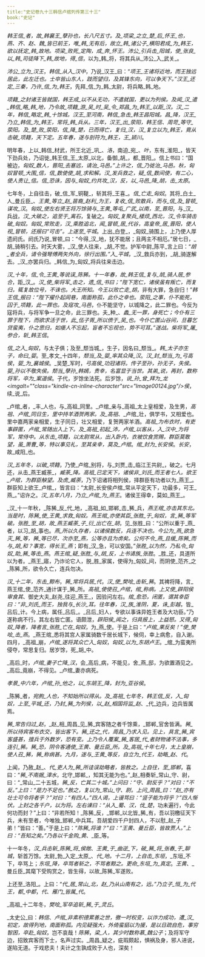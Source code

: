 ```yaml
---
title:"史记卷九十三韩信卢绾列传第三十三"
book:"史记"
---
```

_韩王信_者，故_韩襄王_孽孙也，长八尺五寸。及_项梁_之立_楚_后_怀王_也，_燕_、_齐_、_赵_、_魏_皆已前王，唯_韩_无有后，故立_韩_诸公子_横阳君成_为_韩王_，欲以抚定_韩_故地。_项梁_败死_定陶_，_成_奔_怀王_。_沛公_引兵击_阳城_，使_张良_以_韩_司徒降下_韩_故地，得_信_，以为_韩_将，将其兵从_沛公_入_武关_。

_沛公_立为_汉王_，_韩信_从入_汉中_，乃说_汉王_曰：“_项王_王诸将近地，而王独远居此，此左迁也。士卒皆山东人，跂而望归，及其锋东向，可以争天下。”_汉王_还定_三秦_，乃许_信_为_韩王_，先拜_信_为_韩_太尉，将兵略_韩_地。

_项籍_之封诸王皆就国，_韩王成_以不从无功，不遣就国，更以为列侯。及闻_汉_遣_韩信_略_韩_地，乃令故_项籍_游_吴_时_吴_令_郑昌_为_韩王_以距_汉_。_汉_二年，_韩信_略定_韩_十馀城。_汉王_至河南，_韩信_急击_韩王昌阳城_。_昌_降，_汉王_乃立_韩信_为_韩王_，常将_韩_兵从。三年，_汉王_出_荥阳_，_韩王信_、_周苛_等守_荥阳_。及_楚_败_荥阳_，_信_降_楚_，已而得亡，复归_汉_，_汉_复立以为_韩王_，竟从击破_项籍_，天下定。五年春，遂与剖符为_韩王_，王_颍川_。

明年春，上以_韩信_材武，所王北近_巩_、_洛_，南迫_宛_、_叶_，东有_淮阳_，皆天下劲兵处，乃诏徙_韩王信_王_太原_以北，备御_胡_，都_晋阳_。信上书曰：“国被边，_匈奴_数人，_晋阳_去塞远，请治_马邑_。”上许之，_信_乃徙治_马邑_。秋，_匈奴冒顿_大围_信_，_信_数使使_胡_求和解。_汉_发兵救之，疑_信_数间使，有二心，使人责让_信_。_信_恐诛，因与_匈奴_约共攻_汉_，反，以_马邑_降_胡_，击_太原_。

七年冬，上自往击，破_信_军_铜鞮_，斩其将_王喜_。_信_亡走_匈奴_。其将_白土_人_曼丘臣_、_王黄_等立_赵_苗裔_赵利_为王，复收_信_败散兵，而与_信_及_冒顿_谋攻_汉_。_匈奴_使左右贤王将万馀骑与_王黄_等屯_广武_以南，至_晋阳_，与_汉_兵战，_汉_大破之，追至于_离石_，复破之。_匈奴_复聚兵_楼烦_西北，_汉_令车骑击破_匈奴_。_匈奴_常败走，_汉_乘胜追北，闻_冒顿_居_代谷_，_高皇帝_居_晋阳_，使人视_冒顿_，还报曰“可击”。上遂至_平城_。上出_白登_，_匈奴_骑围上，上乃使人厚遗阏氏。阏氏乃说_冒顿_曰：“今得_汉_地，犹不能居；且两主不相厄。”居七日，_胡_骑稍引去。时天大雾，_汉_使人往来，_胡_不觉。护军中尉_陈平_言上曰：“_胡_者全兵，请令强弩傅两矢外向，徐行出围。”入_平城_，_汉_救兵亦到，_胡_骑遂解去。_汉_亦罢兵归。_韩信_为_匈奴_将兵往来击边。

_汉_十年，_信_令_王黄_等说误_陈豨_。十一年春，故_韩王信_复与_胡_骑人居_参合_，距_汉_。_汉_使_柴将军_击之，遗_信_书曰；“陛下宽仁，诸侯虽有叛亡，而复归，辄复故位号，不诛也。大王所知。今王以败亡走_胡_，非有大罪，急自归！”_韩王信_报曰：“陛下擢仆起闾巷，南面称孤，此仆之幸也。_荥阳_之事，仆不能死，囚于_项籍_，此一罪也。及寇攻_马邑_，仆不能坚守，以城降之，此二罪也。今反为寇将兵，与将军争一旦之命，此三罪也。夫_种_、_蠡_无一罪，身死亡；今仆有三罪于陛下，而欲求活于世，此_伍子胥_所以偾于_吴_也。今仆亡匿山谷间，旦暮乞贷蛮夷，仆之思归，如痿人不忘起，盲者不忘视也，势不可耳。”遂战。_柴将军_屠_参合_，斩_韩王信_。

_信_之入_匈奴_，与太子俱；及至_颓当城_，生子，因名曰_颓当_。_韩_太子亦生子，命曰_婴_。至_孝文_十四年，_颓当_及_婴_率其众降_汉_。_汉_封_颓当_为_弓高侯_，_婴_为_襄城侯_。_吴楚_军时，_弓高侯_功冠诸将。传子至孙，孙无子，失侯。_婴_孙以不敬失侯。_颓当_孽孙_韩嫣_，贵幸，名富显于当世。其弟_说_，再封，数称将军，卒为_案道侯_。子代，岁馀坐法死。后岁馀，_说_孙_曾_拜为_龙<imgalt=""class="kindle-cn-inline-character"src="Image00124.jpg"/>侯_，续_说_后。

_卢绾_者，_丰_人也，与_高祖_同里。_卢绾_亲与_高祖_太上皇相爱，及生男，_高祖_、_卢绾_同日生，里中持羊酒贺两家。及_高祖_、_卢绾_壮，俱学书，又相爱也。里中嘉两家亲相爱，生子同日，壮又相爱，复贺两家羊酒。_高祖_为布衣时，有吏事辟匿，_卢绾_常随出入上下。及_高祖_初起_沛_，_卢绾_以客从，入_汉中_为将军，常侍中。从东击_项籍_，以太尉常从，出入卧内，衣被饮食赏赐，群臣莫敢望，虽_萧曹_等，特以事见礼，至其亲幸，莫及_卢绾_。_绾_封为_长安侯_。_长安_，故_咸阳_也。

_汉_五年冬，以破_项籍_，乃使_卢绾_别将，与_刘贾_击_临江王共尉_，破之。七月还，从击_燕王臧荼_，_臧荼_降。_高祖_已定天下，诸侯非_刘氏_而王者七人。欲王_卢绾_，为群臣觖望。及虏_臧荼_，乃下诏诸将相列侯，择群臣有功者以为_燕王_。群臣知上欲王_卢绾_，皆言曰：“太尉_长安侯卢绾_常从平定天下，功最多，可王_燕_。”诏许之。_汉_五年八月，乃立_卢绾_为_燕王_。诸侯王得幸，莫如_燕王_。

_汉_十一年秋，_陈豨_反_代_地，_高祖_如_邯郸_击_豨_兵，_燕王绾_亦击其东北。当是时，_陈豨_使_王黄_求救_匈奴_。_燕王绾_亦使其臣_张胜_于_匈奴_，言_豨_等军破。_张胜_至_胡_，故_燕王臧荼_子_衍_出亡在_胡_，见_张胜_曰：“公所以重于_燕_者，以习_胡_事也。_燕_所以久存者，以诸侯数反，兵连不决也。今公为_燕_欲急灭_豨_等，_豨_等已尽，次亦至_燕_，公等亦且为虏矣。公何不令_燕_且缓_陈豨_而与_胡_和？事宽，得长王_燕_；即有_汉_急，可以安国。”_张胜_以为然，乃私令_匈奴_助_豨_等击_燕_。_燕王绾_疑_张胜_与_胡_反，上书请族_张胜_。_胜_还，具道所以为者。_燕王_寤，乃诈论它人，脱_胜_家属，使得为_匈奴_间，而阴使_范齐_之_陈豨_所，欲令久亡，连兵勿决。

_汉_十二年，东击_黥布_，_豨_常将兵居_代_，_汉_使_樊哙_击斩_豨_。其裨将降，言_燕王绾_使_范齐_通计谋于_豨_所。_高祖_使使召_卢绾_，_绾_称病。上又使_辟阳侯审食其_、御史大夫_赵尧_往迎_燕王_，因验问左右。_绾_愈恐，闭匿，谓其幸臣曰：“非_刘氏_而王，独我与_长沙_耳。往年春，_汉_族_淮阴_，夏，诛_彭越_，皆_吕后_计。今上病，属任_吕后_。_吕后_妇人，专欲以事诛异姓王者及大功臣。”乃遂称病不行。其左右皆亡匿。语颇泄，_辟阳侯_闻之，归具报上，上益怒。又得_匈奴_降者，降者言_张胜_亡在_匈奴_，为_燕_使。于是上曰：“_卢绾_果反矣！”使_樊哙_击_燕_。_燕王绾_悉将其宫人家属骑数千居长城下，候伺，幸上病愈，自入谢。四月，_高祖_崩，_卢绾_遂将其众亡入_匈奴_，_匈奴_以为_东胡卢王_。_绾_为蛮夷所侵夺，常思复归。居岁馀，死_胡_中。

_高后_时，_卢绾_妻子亡降_汉_，会_高后_病，不能见，舍_燕_邸，为欲置酒见之。_高后_竟崩，不得见。_卢绾_妻亦病死。

_孝景_中六年，_卢绾_孙_他之_，以_东胡王_降，封为_亚谷侯_。

_陈豨_者，_宛朐_人也，不知始所以得从。及_高祖_七年冬，_韩王信_反，入_匈奴_，上至_平城_还，乃封_豨_为列侯，以_赵_相国将监_赵_、_代_边兵，边兵皆属焉。

_豨_常告归过_赵_，_赵_相_周昌_见_豨_宾客随之者千馀乘，_邯郸_官舍皆满。_豨_所以待宾客布衣交，皆出客下。_豨_还之_代_，_周昌_乃求入见。见上，具言_豨_宾客盛甚，擅兵于外数岁，恐有变。上乃令人覆案_豨_客居_代_者财物诸不法事，多连引_豨_。_豨_恐，阴令客通使_王黄_、_曼丘臣_所。及_高祖_十年七月，太上皇崩，使人召_豨_，_豨_称病甚。九月，遂与_王黄_等反，自立为_代王_，劫略_赵_、_代_。

上闻，乃赦_赵_、_代_吏人为_豨_所诖误劫略者，皆赦之。上自往，至_邯郸_，喜曰：“_豨_不南据_漳水_，北守_邯郸_，知其无能为也。”_赵_相奏斩_常山_守、尉，曰：“_常山_二十五城，_豨_反，亡其二十城。”上问曰：“守、尉反乎？”对曰：“不反。”上曰：“是力不足也。”赦之，复以为_常山_守、尉。上问_周昌_曰：“_赵_亦有壮士可令将者乎？”对曰：“有四人。”四人谒，上谩骂曰：“竖子能为将乎？”四人惭伏。上封之各千户，以为将。左右谏曰：“从入_蜀_、_汉_，伐_楚_，功未遍行，今此何功而封？”上曰：“非若所知！_陈豨_反，_邯郸_以北皆_豨_有，吾以羽檄征天下兵，未有至者，今唯独_邯郸_中兵耳。吾胡爱四千户封四人，不以慰_赵_子弟！”皆曰：“善。”于是上曰：“_陈豨_将谁？”曰：“_王黄_、_曼丘臣_，皆故贾人。”上曰：“吾知之矣。”乃各以千金购_黄_、_臣_等。

十一年冬，_汉_兵击斩_陈豨_将_侯敞_、_王黄_于_曲逆_下，破_豨_将_张春_于_聊城_，斩首万馀。太尉_勃_入定_太原_、_代_地。十二月，上自击_东垣_，_东垣_不下，卒骂上；_东垣_降，卒骂者斩之，不骂者黥之。更命_东垣_为_真定_。_王黄_、_曼丘臣_其麾下受购赏之，皆生得，以故_陈豨_军遂败。

上还至_洛阳_。上曰：“_代_居_常山_北，_赵_乃从山南有之，远。”乃立子_恒_为_代王_，都_中都_，_代_、_雁门_皆属_代_。

_高祖_十二年冬，_樊哙_军卒追斩_豨_于_灵丘_。

_太史公_曰：_韩信_、_卢绾_非素积德累善之世，徼一时权变，以诈力成功，遭_汉_初定，故得列地，南面称孤。内见疑强大，外倚蛮貊以为援，是以日疏自危，事穷智困，卒赴_匈奴_，岂不哀哉！_陈豨_，_梁_人，其少时数称慕_魏公子_；及将军守边，招致宾客而下士，名声过实。_周昌_疑之，疵瑕颇起，惧祸及身，邪人进说，遂陷无道。于戏悲夫！夫计之生孰成败于人也，深矣！
